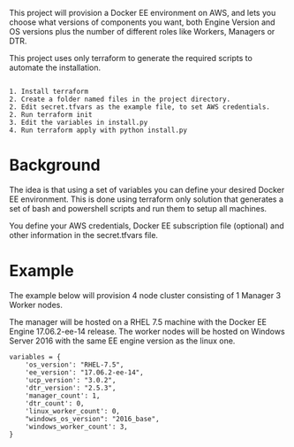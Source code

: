 
This project will provision a Docker EE environment on AWS, and lets you choose
what versions of components you want, both Engine Version and OS versions plus
the number of different roles like Workers, Managers or DTR.

This project uses only terraform to generate the required scripts to automate the
installation.  
 
```

1. Install terraform
2. Create a folder named files in the project directory.
2. Edit secret.tfvars as the example file, to set AWS credentials.
2. Run terraform init
3. Edit the variables in install.py
4. Run terraform apply with python install.py

```

# Background

The idea is that using a set of variables you can define your desired
Docker EE environment. This is done using terraform only solution 
that generates a set of bash and powershell scripts and run them to setup all machines.

You define your AWS credentials, Docker EE subscription file (optional) and other information in the secret.tfvars file.

# Example

The example below will provision 4 node cluster consisting of 1 Manager 3 Worker nodes.

The manager will be hosted on a RHEL 7.5 machine with the Docker EE Engine 17.06.2-ee-14 release.
The worker nodes will be hosted on Windows Server 2016 with the same EE engine version as the linux one.

```
variables = {
    'os_version': "RHEL-7.5",
    'ee_version': "17.06.2-ee-14",
    'ucp_version': "3.0.2",
    'dtr_version': "2.5.3",
    'manager_count': 1,
    'dtr_count': 0,
    'linux_worker_count': 0,
    "windows_os_version": "2016_base",
    'windows_worker_count': 3,
}
```
